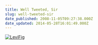 ```yaml
---
title: Well Tweeted, Sir
slug: well-tweeted-sir
date_published: 2008-11-05T09:27:38.000Z
date_updated: 2014-05-28T16:01:49.000Z
---
```


[![LeviFig](http://res.cloudinary.com/joelgoodman/image/upload/v1401314510/levitweet1_mjs8mm.png)](http://res.cloudinary.com/joelgoodman/image/upload/v1401314510/levitweet1_mjs8mm.png)
